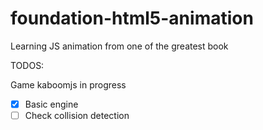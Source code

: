 # foundation-html5-animation
Learning JS animation from one of the greatest book



TODOS:

Game kaboomjs in progress 
- [x] Basic engine
- [ ] Check collision detection